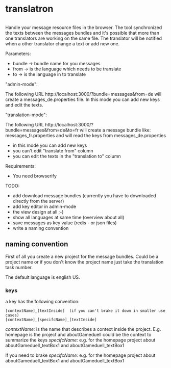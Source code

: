 translatron
==========================

<img scr="./dist/images/translatron.jpg" width="200px"/> 

Handle your message resource files in the browser. 
The tool synchronized the texts between the messages bundles and it's possible that more than one translators are working on the same file. The translator will be notified when a other translator change a text or add new one. 


Parameters:
 * bundle -> bundle name for you messages
 * from -> is the language which needs to be translate
 * to -> is the language in to translate 

"admin-mode":

The following URL http://localhost:3000/?bundle=messages&from=de will create a messages_de.properties file. In this mode you can add new keys and edit the texts.

"translation-mode":

The following URL http://localhost:3000/?bundle=messages&from=de&to=fr will create a message bundle like: messages_fr.properties and will read the keys from messages_de.properties
 * in this mode you can add new keys
 * you can't edit "translate from" column
 * you can edit the texts in the "translation to" column


Requirements:
 * You need browserify
 

TODO:
 * add download message bundles (currently you have to downloaded directly from the server)
 * add key editor in admin-mode
 * the view design at all ;-)
 * show all languages at same time (overview about all)
 * save messages as key value (redis - or json files)
 * write a naming convention

## naming convention

First of all you create a new project for the message bundles. Could be a project name or if you don't know the project name just take the translation task number.

The default language is english US.

### keys

a key has the following convention:
```
[contextName]_[textInside]  (if you can't brake it down in smaller use cases)
[contextName]_[specifcName]_[textInside]
```

 *contextName:* is the name that describes a context inside the project. E.g. homepage is the project and aboutGameduell could be the context to summarize the keys
 *specifcName:* e.g. for the homepage project about aboutGameduell_textBox1 and aboutGameduell_textBox1

If you need to brake
  *specifcName:* e.g. for the homepage project about aboutGameduell_textBox1 and aboutGameduell_textBox1

